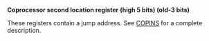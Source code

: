 **Coprocessor second location register (high 5 bits) (old-3 bits)**

These registers contain a jump address. See [COPINS](/hardware:copins) for a complete description.

